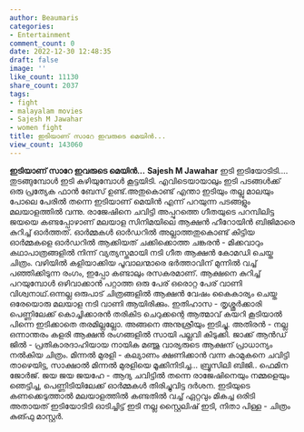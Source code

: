 ```yaml
---
author: Beaumaris
categories:
- Entertainment
comment_count: 0
date: 2022-12-30 12:48:35
draft: false
image: ''
like_count: 11130
share_count: 2037
tags:
- fight
- malayalam movies
- Sajesh M Jawahar
- women fight
title: ഇടിയാണ് സാറേ ഇവരുടെ മെയിൻ...
view_count: 143060
---
```


**ഇടിയാണ് സാറേ ഇവരുടെ മെയിൻ...** **Sajesh M Jawahar** ഇടി ഇടിയോടിടി…. തുടങ്ങുമ്പോൾ ഇടി കഴിയുമ്പോൾ കൂട്ടയിടി. എവിടെയായാലും ഇടി പടങ്ങൾക്ക് ഒരു പ്രത്യേക ഫാൻ ബേസ് ഉണ്ട്.അതുകൊണ്ട് എന്താ ഇടിയും തല്ലു മാലയും പോലെ പേരിൽ തന്നെ ഇടിയാണ് മെയിൻ എന്ന് പറയുന്ന പടങ്ങളും മലയാളത്തിൽ വന്നു. രാജേഷിനെ ചവിട്ടി അപ്പുറത്തെ ഗീതയുടെ പറമ്പിലിട്ട ജയയെ കണ്ടപ്പോഴാണ് മലയാള സിനിമയിലെ ആക്ഷൻ ഹീറോയിൻ ബിജിമാരെ കുറിച്ച് ഓർത്തത്. ഓർമ്മകൾ ഓർഡറിൽ അല്ലാത്തതുകൊണ്ട് കിട്ടിയ ഓർമ്മകളെ ഓർഡറിൽ ആക്കിയത് ചക്കിക്കൊത്ത ചങ്കരൻ - മിക്കവാറും കഥാപാത്രങ്ങളിൽ നിന്ന് വ്യത്യസ്തമായി നടി ഗീത ആക്ഷൻ കോമഡി ചെയ്ത ചിത്രം. വഴിയിൽ കളിയാക്കിയ പൂവാലന്മാരെ ഭർത്താവിന് മുന്നിൽ വച്ച് പഞ്ഞിക്കിടുന്ന രംഗം, ഇപ്പോ കണ്ടാലും രസകരമാണ്. ആക്ഷനെ കുറിച്ച് പറയുമ്പോൾ ഒഴിവാക്കാൻ പറ്റാത്ത ഒരു പേര് ഒരൊറ്റ പേര് വാണി വിശ്വനാഥ്.ഒന്നല്ല ഒരുപാട് ചിത്രങ്ങളിൽ ആക്ഷൻ വേഷം കൈകാര്യം ചെയ്ത ഒരേയൊരു മലയാള നടി വാണി ആയിരിക്കും. ഇതിഹാസ - തൃശ്ശൂർക്കാരി പെണ്ണിലേക്ക് കൊച്ചിക്കാരൻ തരികിട ചെറുക്കന്റെ ആത്മാവ് കയറി കൂടിയാൽ പിന്നെ ഇടിക്കാതെ തരമില്ലല്ലോ. അങ്ങനെ അനുശ്രീയും ഇടിച്ചു. അതിരൻ - നല്ല ഒന്നാന്തരം കളരി ആക്ഷൻ രംഗങ്ങളിൽ സായി പല്ലവി കിടുക്കി. ജാക്ക് ആൻഡ് ജിൽ - പ്രതികാരദാഹിയായ നായിക മഞ്ജു വാര്യരുടെ ആക്ഷന് പ്രാധാന്യം നൽകിയ ചിത്രം. മിന്നൽ മുരളി - കല്യാണം ക്ഷണിക്കാൻ വന്ന കാമുകനെ ചവിട്ടി താഴെയിട്ട, സാക്ഷാൽ മിന്നൽ മുരളിയെ മൂക്കിനിടിച്ച… ബ്രൂസിലി ബിജി.. ഫെമിന ജോർജ്. ജയ ജയ ജയഹേ - ആദ്യ ചവിട്ടിൽ തന്നെ രാജേഷിനെയും നമ്മളെയും ഞെട്ടിച്ച, പെണ്ണിടിയിലേക്ക് ഓർമ്മകൾ തിരിച്ചുവിട്ട ദർശന. ഇടിയുടെ കണക്കെടുത്താൽ മലയാളത്തിൽ കണ്ടതിൽ വച്ച് ഏറ്റവും മികച്ച ഒരിടി അതായത് ഇടിയോടിടി ഓടിച്ചിട്ട് ഇടി നല്ല സ്റ്റൈലിഷ് ഇടി, നിതാ പിള്ള - ചിത്രം കുങ്ഫു മാസ്റ്റർ.